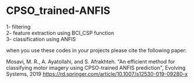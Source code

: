 # CPSO_trained-ANFIS
1- filtering                                                                                                                                                   
2- feature extraction using BCI_CSP function                                                                                                         
3- classification using ANFIS

when you use these codes in your projects please cite the following paper:

Mosavi, M. R., A. Ayatollahi, and S. Afrakhteh. "An efficient method for classifying motor imagery using CPSO-trained ANFIS prediction", Evolving Systems, 2019
https://rd.springer.com/article/10.1007/s12530-019-09280-x 
